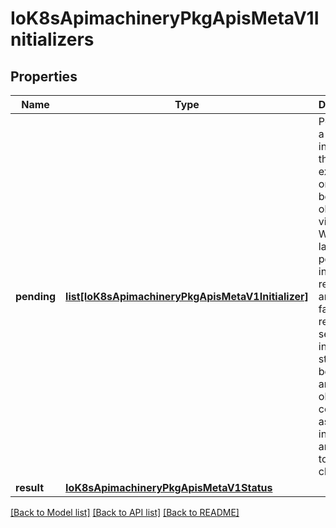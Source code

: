 # IoK8sApimachineryPkgApisMetaV1Initializers

## Properties
Name | Type | Description | Notes
------------ | ------------- | ------------- | -------------
**pending** | [**list[IoK8sApimachineryPkgApisMetaV1Initializer]**](IoK8sApimachineryPkgApisMetaV1Initializer.md) | Pending is a list of initializers that must execute in order before this object is visible. When the last pending initializer is removed, and no failing result is set, the initializers struct will be set to nil and the object is considered as initialized and visible to all clients. | 
**result** | [**IoK8sApimachineryPkgApisMetaV1Status**](IoK8sApimachineryPkgApisMetaV1Status.md) |  | [optional] 

[[Back to Model list]](../README.md#documentation-for-models) [[Back to API list]](../README.md#documentation-for-api-endpoints) [[Back to README]](../README.md)

